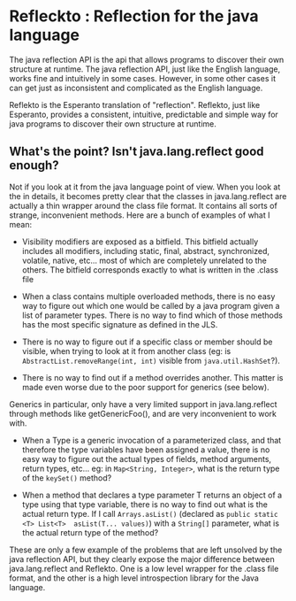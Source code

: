 Refleckto : Reflection for the java language
============================================

The java reflection API is the api that allows programs to discover their own structure at runtime. The java 
reflection API, just like the English language, works fine and intuitively in some cases. However, in some other 
cases it can get just as inconsistent and complicated as the English language.

Reflekto is the Esperanto translation of "reflection". Reflekto, just like Esperanto, provides a consistent,
intuitive, predictable and simple way for java programs to discover their own structure at runtime.

What's the point? Isn't java.lang.reflect good enough?
------------------------------------------------------
Not if you look at it from the java language point of view. When you look at the in details, it becomes pretty 
clear that the classes in java.lang.reflect are actually a thin wrapper around the class file format. It contains 
all sorts of strange, inconvenient methods. Here are a bunch of examples of what I mean:

 - Visibility modifiers are exposed as a bitfield. This bitfield actually includes all modifiers, including static, 
 final, abstract, synchronized, volatile, native, etc... most of which are completely unrelated to the others. 
 The bitfield corresponds exactly to what is written in the .class file

 - When a class contains multiple overloaded methods, there is no easy way to figure out which one would be called
  by a java program given a list of parameter types. There is no way to find which of those methods has the most
  specific signature as defined in the JLS. 

 - There is no way to figure out if a specific class or member should be visible, when trying to look at it from 
 another class (eg: is `AbstractList.removeRange(int, int)` visible from `java.util.HashSet`?).

 - There is no way to find out if a method overrides another. This matter is made even worse due to the poor 
 support for generics (see below).

Generics in particular, only have a very limited support in java.lang.reflect through methods like getGenericFoo(), 
and are very inconvenient to work with.

 - When a Type is a generic invocation of a parameterized class, and that therefore the type variables have been
  assigned a value, there is no easy way to figure out the actual types of fields, method arguments, return types, 
  etc... eg: in `Map<String, Integer>`, what is the return type of the `keySet()` method?

 - When a method that declares a type parameter T returns an object of a type using that type variable, there is no
  way to find out what is the actual return type. If I call `Arrays.asList()` (declared as `public static <T> List<T> 
  asList(T... values)`) with a `String[]` parameter, what is the actual return type of the method?

These are only a few example of the problems that are left unsolved by the java reflection API, but they clearly 
expose the major difference between java.lang.reflect and Reflekto. One is a low level wrapper for the .class 
file format, and the other is a high level introspection library for the Java language.
